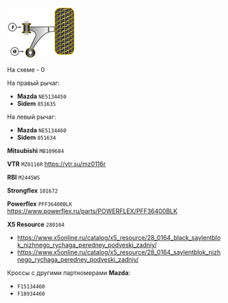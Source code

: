 ![alt text](img/Powerflex.png)

На схеме - 0

На правый рычаг:

- __Mazda__ `NE5134450`
- __Sidem__ `851635`

На левый рычаг:

- __Mazda__ `NE5134460`
- __Sidem__ `851634`

__Mitsubishi__ `MB109684`

__VTR__ `MZ0116R` https://vtr.su/mz0116r

__RBI__ `M2445WS`

__Strongflex__ `101672`

__Powerflex__ `PFF36400BLK` https://www.powerflex.ru/parts/POWERFLEX/PFF36400BLK

__X5 Resource__ `280164`

- https://www.x5online.ru/catalog/x5_resource/28_0164_black_saylentblok_nizhnego_rychaga_peredney_podveski_zadniy/
- https://www.x5online.ru/catalog/x5_resource/28_0164_saylentblok_nizhnego_rychaga_peredney_podveski_zadniy/

Кроссы с другими партномерами __Mazda__:

- `F15134460`
- `F18934460`
